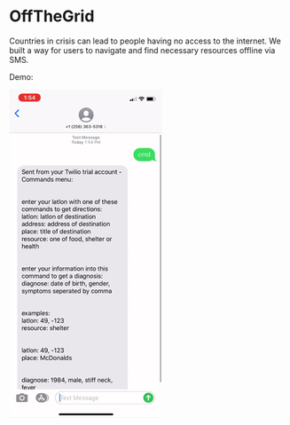# OffTheGrid
Countries in crisis can lead to people having no access to the internet. We built a way for users to navigate and find necessary resources offline via SMS.

Demo:

![Alt Text](./demo.gif)
